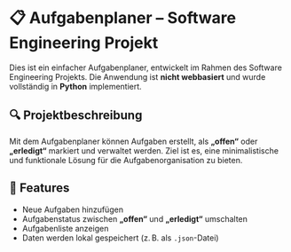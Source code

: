 # 📋 Aufgabenplaner – Software Engineering Projekt

Dies ist ein einfacher Aufgabenplaner, entwickelt im Rahmen des Software Engineering Projekts. Die Anwendung ist **nicht webbasiert** und wurde vollständig in **Python** implementiert.

## 🔍 Projektbeschreibung
Mit dem Aufgabenplaner können Aufgaben erstellt, als **„offen“** oder **„erledigt“** markiert und verwaltet werden. Ziel ist es, eine minimalistische und funktionale Lösung für die Aufgabenorganisation zu bieten.

## 🧩 Features
- Neue Aufgaben hinzufügen  
- Aufgabenstatus zwischen **„offen“** und **„erledigt“** umschalten  
- Aufgabenliste anzeigen  
- Daten werden lokal gespeichert (z. B. als `.json`-Datei)
